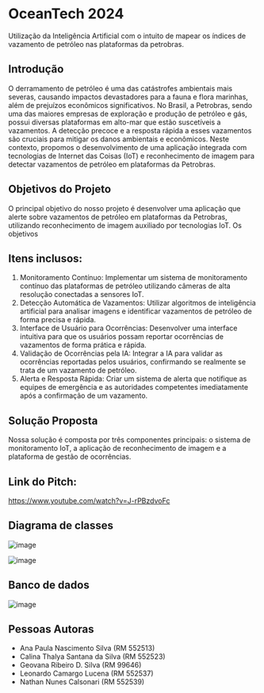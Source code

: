 # OceanTech 2024

Utilização da Inteligência Artificial com o intuito de mapear os índices de vazamento de petróleo nas plataformas da petrobras.
 
## Introdução 
O derramamento de petróleo é uma das catástrofes ambientais mais severas, causando impactos devastadores para a fauna e flora marinhas, além de prejuízos econômicos significativos. No Brasil, a Petrobras, sendo uma das maiores empresas de exploração e produção de petróleo e gás, possui diversas plataformas em alto-mar que estão suscetíveis a vazamentos. A detecção precoce e a resposta rápida a esses vazamentos são cruciais para mitigar os danos ambientais e econômicos. Neste contexto, propomos o desenvolvimento de uma aplicação integrada com tecnologias de Internet das Coisas (IoT) e reconhecimento de imagem para detectar vazamentos de petróleo em plataformas da Petrobras. 

## Objetivos do Projeto 
O principal objetivo do nosso projeto é desenvolver uma aplicação que alerte sobre vazamentos de petróleo em plataformas da Petrobras, utilizando reconhecimento de imagem auxiliado por tecnologias IoT. Os objetivos 

## Itens inclusos: 
1.	Monitoramento Contínuo: Implementar um sistema de monitoramento contínuo das plataformas de petróleo utilizando câmeras de alta resolução conectadas a sensores IoT. 
2.	Detecção Automática de Vazamentos: Utilizar algoritmos de inteligência artificial para analisar imagens e identificar vazamentos de petróleo de forma precisa e rápida. 
3.	Interface de Usuário para Ocorrências: Desenvolver uma interface intuitiva para que os usuários possam reportar ocorrências de vazamentos de forma prática e rápida. 
4.	Validação de Ocorrências pela IA: Integrar a IA para validar as ocorrências reportadas pelos usuários, confirmando se realmente se trata de um vazamento de petróleo. 
5.	Alerta e Resposta Rápida: Criar um sistema de alerta que notifique as equipes de emergência e as autoridades competentes imediatamente após a confirmação de um vazamento. 

## Solução Proposta 
Nossa solução é composta por três componentes principais: o sistema de monitoramento IoT, a aplicação de reconhecimento de imagem e a plataforma de gestão de ocorrências. 

## Link do Pitch:

https://www.youtube.com/watch?v=J-rPBzdvoFc

## Diagrama de classes
![image](https://github.com/NathanNunesCalsonari/GS-OceanTech/assets/130010914/02a26587-4618-4978-977d-3d59e9587fd8)

![image](https://github.com/NathanNunesCalsonari/GS-OceanTech/assets/130010914/ac920012-f71b-4f2b-b62b-10a7581a2293)

## Banco de dados

![image](https://github.com/NathanNunesCalsonari/GS-OceanTech/assets/130010914/76cd6e04-964b-49ce-abf2-3325a0dbd3df)

## Pessoas Autoras

- Ana Paula Nascimento Silva (RM 552513) 
- Calina Thalya Santana da Silva (RM 552523) 
- Geovana Ribeiro D. Silva (RM 99646) 
- Leonardo Camargo Lucena (RM 552537)
- Nathan Nunes Calsonari (RM 552539) 

